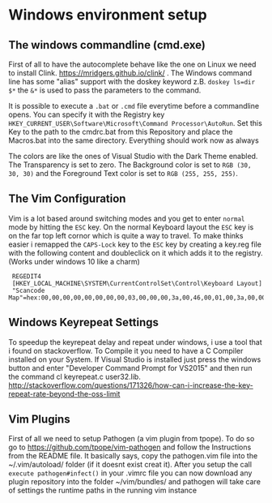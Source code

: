 # Windows environment setup
## The windows commandline (cmd.exe)
First of all to have the autocomplete behave like the one on Linux we need to install Clink. https://mridgers.github.io/clink/ . The Windows command line has some "alias" support with the doskey keyword z.B. `doskey ls=dir $*` the `&*` is used to pass the parameters to the command. 

It is possible to execute a `.bat` or `.cmd` file everytime before a commandline opens. You can specify it with the Registry key `HKEY_CURRENT_USER\Software\Microsoft\Command Processor\AutoRun`. Set this Key to the path to the cmdrc.bat from this Repository and place the Macros.bat into the same directory. Everything should work now as always

The colors are like the ones of Visual Studio with the Dark Theme enabled. The Transparency is set to zero. The Background color is set to `RGB (30, 30, 30)` and the Foreground Text color is set to `RGB (255, 255, 255)`. 

## The Vim Configuration 
Vim is a lot based around switching modes and you get to enter `normal` mode by hitting the `ESC` key. On the normal Keyboard layout the `ESC` key is on the far top left cornor which is quite a way to travel. To make thinks easier i remapped the `CAPS-Lock` key to the `ESC` key by creating a key.reg file with the following content and doubleclick on it which adds it to the registry. (Works under windows 10 like a charm) 

     REGEDIT4
     [HKEY_LOCAL_MACHINE\SYSTEM\CurrentControlSet\Control\Keyboard Layout]
     "Scancode Map"=hex:00,00,00,00,00,00,00,00,03,00,00,00,3a,00,46,00,01,00,3a,00,00,00,00,00

## Windows Keyrepeat Settings
To speedup the keyrepeat delay and repeat under windows, i use a tool that i found on stackoverflow. To Compile it you need to have a C Compiler installed on your System. If Visual Studio is installed just press the windows button and enter "Developer Command Prompt for VS2015" and then run the command cl keyrepeat.c user32.lib.
http://stackoverflow.com/questions/171326/how-can-i-increase-the-key-repeat-rate-beyond-the-oss-limit

## Vim Plugins
First of all we need to setup Pathogen (a vim plugin from tpope). To do so go to https://github.com/tpope/vim-pathogen and follow the Instructions from the README file. It basically says, copy the pathogen.vim file into the ~/.vim/autoload/ folder (if it doesnt exist creat it). After you setup the call `execute pathogen#infect()` in your .vimrc file you can now download any plugin repository into the folder ~/vim/bundles/ and pathogen will take care of settings the runtime paths in the running vim instance
     
     
     

